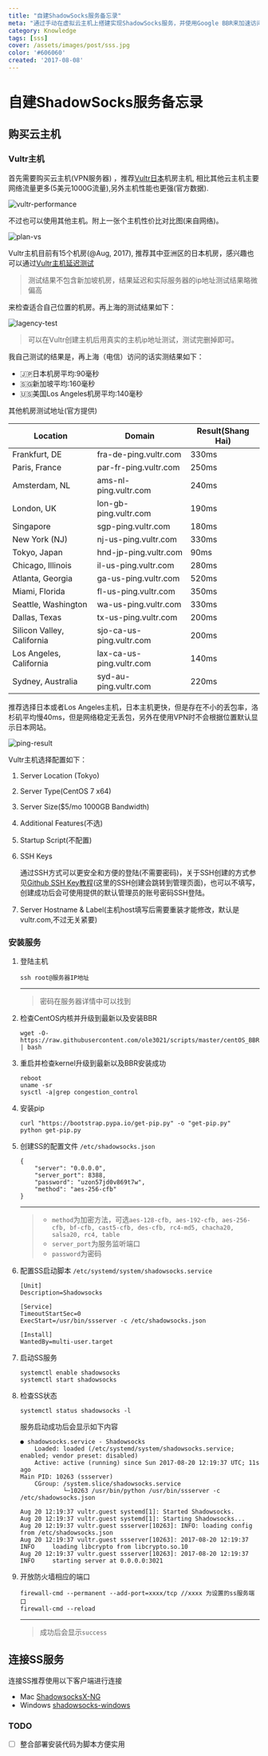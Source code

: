 ```yaml
---
title: "自建ShadowSocks服务备忘录"
meta: "通过手动在虚拟云主机上搭建实现ShadowSocks服务，并使用Google BBR来加速访问速度。"
category: Knowledge
tags: [sss]
cover: /assets/images/post/sss.jpg
color: '#606060'
created: '2017-08-08'
---
```


# 自建ShadowSocks服务备忘录

## 购买云主机

### Vultr主机

首先需要购买云主机(VPN服务器) ，推荐[Vultr日本](http://www.vultr.com/?ref=7092244)机房主机, 相比其他云主机主要网络流量更多(5美元1000G流量),另外主机性能也更强(官方数据).

![vultr-performance](/assets/images/post/vultr-performance.png)

不过也可以使用其他主机。附上一张个主机性价比对比图(来自网络)。

![plan-vs](/assets/images/post/plan-vs.png)

Vultr主机目前有15个机房(@Aug, 2017),  推荐其中亚洲区的日本机房，感兴趣也可以通过[Vultr主机延迟测试](http://cloudharmony.com/speedtest-latency-for-vultr:compute)

> 测试结果不包含新加坡机房，结果延迟和实际服务器的ip地址测试结果略微偏高

来检查适合自己位置的机房。再上海的测试结果如下：

![lagency-test](/assets/images/post/lagency-test.png)

> 可以在Vultr创建主机后用真实的主机ip地址测试，测试完删掉即可。

我自己测试的结果是，再上海（电信）访问的话实测结果如下：

* 🇯🇵日本机房平均:90毫秒
* 🇸🇬新加坡平均:160毫秒
* 🇺🇸美国Los Angeles机房平均:140毫秒

其他机房测试地址(官方提供)

| Location                   | Domain                   | Result(Shang Hai) |
| -------------------------- | ------------------------ | ----------------- |
| Frankfurt, DE              | fra-de-ping.vultr.com    | 330ms             |
| Paris, France              | par-fr-ping.vultr.com    | 250ms             |
| Amsterdam, NL              | ams-nl-ping.vultr.com    | 240ms             |
| London, UK                 | lon-gb-ping.vultr.com    | 190ms             |
| Singapore                  | sgp-ping.vultr.com       | 180ms             |
| New York (NJ)              | nj-us-ping.vultr.com     | 330ms             |
| Tokyo, Japan               | hnd-jp-ping.vultr.com    | 90ms              |
| Chicago, Illinois          | il-us-ping.vultr.com     | 280ms             |
| Atlanta, Georgia           | ga-us-ping.vultr.com     | 520ms             |
| Miami, Florida             | fl-us-ping.vultr.com     | 350ms             |
| Seattle, Washington        | wa-us-ping.vultr.com     | 330ms             |
| Dallas, Texas              | tx-us-ping.vultr.com     | 200ms             |
| Silicon Valley, California | sjo-ca-us-ping.vultr.com | 200ms             |
| Los Angeles, California    | lax-ca-us-ping.vultr.com | 140ms             |
| Sydney, Australia          | syd-au-ping.vultr.com    | 220ms             |

推荐选择日本或者Los Angeles主机，日本主机更快，但是存在不小的丢包率，洛杉矶平均慢40ms，但是网络稳定无丢包，另外在使用VPN时不会根据位置默认显示日本网站。

![ping-result](/assets/images/post/ping-result.png)

Vultr主机选择配置如下：

1. Server Location (Tokyo)

2. Server Type(CentOS 7 x64)

3. Server Size($5/mo 1000GB Bandwidth)

4. Additional Features(不选)

5. Startup Script(不配置)

6. SSH Keys

   通过SSH方式可以更安全和方便的登陆(不需要密码)，关于SSH创建的方式参见[Github SSH Key教程](https://help.github.com/articles/generating-a-new-ssh-key-and-adding-it-to-the-ssh-agent/)(这里的SSH创建会跳转到管理页面)，也可以不填写，创建成功后会可使用提供的默认管理员的账号密码SSH登陆。

7. Server Hostname & Label(主机host填写后需要重装才能修改，默认是vultr.com,不过无关紧要)

### 安装服务

1. 登陆主机

    ```
    ssh root@服务器IP地址
    ```
    ---
    >  密码在服务器详情中可以找到

2. 检查CentOS内核并升级到最新以及安装BBR

    ```
    wget -O- https://raw.githubusercontent.com/ole3021/scripts/master/centOS_BBR.sh | bash
    ```

3. 重启并检查kernel升级到最新以及BBR安装成功

    ```
    reboot
    uname -sr
    sysctl -a|grep congestion_control
    ```

4. 安装pip

    ```
    curl "https://bootstrap.pypa.io/get-pip.py" -o "get-pip.py"
    python get-pip.py
    ```

5. 创建SS的配置文件 `/etc/shadowsocks.json`

    ```
    {
        "server": "0.0.0.0",
        "server_port": 8388,
        "password": "uzon57jd0v869t7w",
        "method": "aes-256-cfb"
    }
    ```
    ---
    > * `method`为加密方法，可选`aes-128-cfb, aes-192-cfb, aes-256-cfb, bf-cfb, cast5-cfb, des-cfb, rc4-md5, chacha20, salsa20, rc4, table`
    > * `server_port`为服务监听端口
    > * `password`为密码

6. 配置SS启动脚本 `/etc/systemd/system/shadowsocks.service`

    ```
    [Unit]
    Description=Shadowsocks

    [Service]
    TimeoutStartSec=0
    ExecStart=/usr/bin/ssserver -c /etc/shadowsocks.json

    [Install]
    WantedBy=multi-user.target
    ```

7. 启动SS服务

    ```
    systemctl enable shadowsocks
    systemctl start shadowsocks
    ```

8. 检查SS状态

    ```
    systemctl status shadowsocks -l
    ```
    服务启动成功后会显示如下内容

    ```
    ● shadowsocks.service - Shadowsocks
        Loaded: loaded (/etc/systemd/system/shadowsocks.service; enabled; vendor preset: disabled)
        Active: active (running) since Sun 2017-08-20 12:19:37 UTC; 11s ago
    Main PID: 10263 (ssserver)
        CGroup: /system.slice/shadowsocks.service
                └─10263 /usr/bin/python /usr/bin/ssserver -c /etc/shadowsocks.json

    Aug 20 12:19:37 vultr.guest systemd[1]: Started Shadowsocks.
    Aug 20 12:19:37 vultr.guest systemd[1]: Starting Shadowsocks...
    Aug 20 12:19:37 vultr.guest ssserver[10263]: INFO: loading config from /etc/shadowsocks.json
    Aug 20 12:19:37 vultr.guest ssserver[10263]: 2017-08-20 12:19:37 INFO     loading libcrypto from libcrypto.so.10
    Aug 20 12:19:37 vultr.guest ssserver[10263]: 2017-08-20 12:19:37 INFO     starting server at 0.0.0.0:3021
    ```

9. 开放防火墙相应的端口

    ```
    firewall-cmd --permanent --add-port=xxxx/tcp //xxxx 为设置的ss服务端口
    firewall-cmd --reload
    ```
    ---
    >成功后会显示`success`

## 连接SS服务

连接SS推荐使用以下客户端进行连接

* Mac [ShadowsocksX-NG](https://github.com/shadowsocks/ShadowsocksX-NG)
* Windows [shadowsocks-windows](https://github.com/shadowsocks/shadowsocks-windows)

### TODO

- [ ] 整合部署安装代码为脚本方便实用